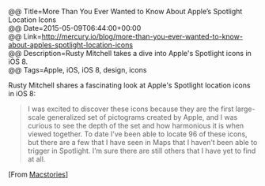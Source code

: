 @@ Title=More Than You Ever Wanted to Know About Apple’s Spotlight Location Icons  
@@ Date=2015-05-09T06:44:00+00:00  
@@ Link=http://mercury.io/blog/more-than-you-ever-wanted-to-know-about-apples-spotlight-location-icons  
@@ Description=Rusty Mitchell takes a dive into Apple's Spotlight icons in iOS 8.  
@@ Tags=Apple, iOS, iOS 8, design, icons  

Rusty Mitchell shares a fascinating look at Apple's Spotlight location icons in iOS 8:
> I was excited to discover these icons because they are the first large-scale generalized set of pictograms created by Apple, and I was curious to see the depth of the set and how harmonious it is when viewed together. To date I’ve been able to locate 96 of these icons, but there are a few that I have seen in Maps that I haven’t been able to trigger in Spotlight. I’m sure there are still others that I have yet to find at all.

[From [Macstories][macstories]]

[macstories]: http://www.macstories.net/linked/apples-spotlight-location-icons/